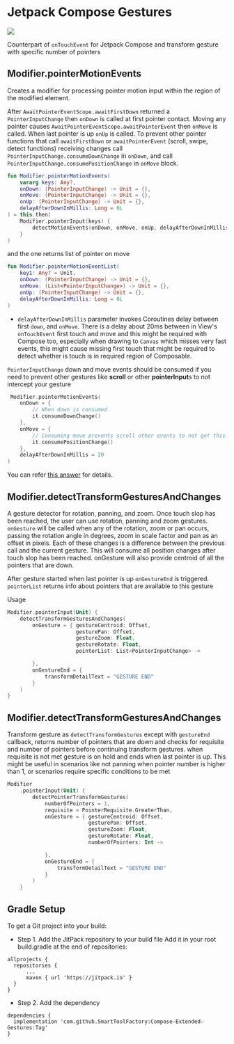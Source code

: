 # Jetpack Compose Gestures

[![](https://jitpack.io/v/SmartToolFactory/Compose-Extended-Gestures.svg)](https://jitpack.io/#SmartToolFactory/Compose-Extended-Gestures)

Counterpart of `onTouchEvent` for Jetpack Compose and transform gesture with specific number of
pointers

## Modifier.pointerMotionEvents

Creates a modifier for processing pointer motion input within the region of the modified element.

After `AwaitPointerEventScope.awaitFirstDown` returned a `PointerInputChange` then `onDown` is
called at first pointer contact. Moving any pointer
causes `AwaitPointerEventScope.awaitPointerEvent` then `onMove` is called. When last pointer is
up `onUp` is called. To prevent other pointer functions that call `awaitFirstDown`
or `awaitPointerEvent` (scroll, swipe, detect functions) receiving changes
call `PointerInputChange.consumeDownChange` in `onDown`, and
call `PointerInputChange.consumePositionChange` in `onMove` block.

```kotlin
fun Modifier.pointerMotionEvents(
    vararg keys: Any?,
    onDown: (PointerInputChange) -> Unit = {},
    onMove: (PointerInputChange) -> Unit = {},
    onUp: (PointerInputChange) -> Unit = {},
    delayAfterDownInMillis: Long = 0L
) = this.then(
    Modifier.pointerInput(keys) {
        detectMotionEvents(onDown, onMove, onUp, delayAfterDownInMillis)
    }
)
```

and the one returns list of pointer on move

```kotlin
fun Modifier.pointerMotionEventList(
    key1: Any? = Unit,
    onDown: (PointerInputChange) -> Unit = {},
    onMove: (List<PointerInputChange>) -> Unit = {},
    onUp: (PointerInputChange) -> Unit = {},
    delayAfterDownInMillis: Long = 0L
) 
```

* `delayAfterDownInMillis` parameter invokes Coroutines delay between first `down`, and `onMove`.
  There is a delay about 20ms between in View's `onTouchEvent` first touch and move and this might
  be required with Compose too, especially when drawing to `Canvas` which misses very fast events,
  this might cause missing first touch that might be required to detect whether is touch is in
  required region of Composable.

`PointerInputChange` down and move events should be consumed if you need to prevent other gestures
like **scroll** or other **pointerInput**s to not intercept your gesture

```kotlin
 Modifier.pointerMotionEvents(
    onDown = {
        // When down is consumed
        it.consumeDownChange()
    },
    onMove = {
        // Consuming move prevents scroll other events to not get this move event
        it.consumePositionChange()
    },
    delayAfterDownInMillis = 20
)
```

You can refer [this answer](https://stackoverflow.com/a/70847531/5457853) for details.

## Modifier.detectTransformGesturesAndChanges

A gesture detector for rotation, panning, and zoom. Once touch slop has been reached, the user can
use rotation, panning and zoom gestures. `onGesture` will be called when any of the rotation, zoom
or pan occurs, passing the rotation angle in degrees, zoom in scale factor and pan as an offset in
pixels. Each of these changes is a difference between the previous call and the current gesture.
This will consume all position changes after touch slop has been reached. onGesture will also
provide centroid of all the pointers that are down.

After gesture started when last pointer is up `onGestureEnd` is triggered.
`pointerList` returns info about pointers that are available to this gesture

Usage

```kotlin
Modifier.pointerInput(Unit) {
    detectTransformGesturesAndChanges(
        onGesture = { gestureCentroid: Offset,
                      gesturePan: Offset,
                      gestureZoom: Float,
                      gestureRotate: Float,
                      pointerList: List<PointerInputChange> ->

        },
        onGestureEnd = {
            transformDetailText = "GESTURE END"
        }
    )
}
```

## Modifier.detectTransformGesturesAndChanges
Transform gesture as `detectTransformGestures` except with `gestureEnd` callback, returns
number of pointers that are down and checks for requisite and number of pointers before continuing
transform gestures. when requisite is not met gesture is on hold and ends when last pointer
is up. This might be useful in scenarios like not panning when pointer number is higher than 1,
or scenarios require specific conditions to be met

```kotlin
Modifier
    .pointerInput(Unit) {
        detectPointerTransformGestures(
            numberOfPointers = 1,
            requisite = PointerRequisite.GreaterThan,
            onGesture = { gestureCentroid: Offset,
                          gesturePan: Offset,
                          gestureZoom: Float,
                          gestureRotate: Float,
                          numberOfPointers: Int ->

            },
            onGestureEnd = {
                transformDetailText = "GESTURE END"
            }
        )
    }
```

## Gradle Setup

To get a Git project into your build:

* Step 1. Add the JitPack repository to your build file Add it in your root build.gradle at the end
  of repositories:

```
allprojects {
  repositories {
      ...
      maven { url 'https://jitpack.io' }
  }
}
```

* Step 2. Add the dependency

```
dependencies {
  implementation 'com.github.SmartToolFactory:Compose-Extended-Gestures:Tag'
}
```
